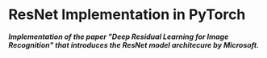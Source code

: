 # ResNet Implementation in PyTorch

***Implementation of the paper "Deep Residual Learning for Image Recognition" that introduces the ResNet model architecure by Microsoft.***
